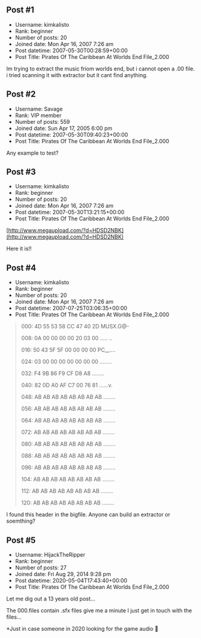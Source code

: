 ## Post #1
- Username: kimkalisto
- Rank: beginner
- Number of posts: 20
- Joined date: Mon Apr 16, 2007 7:26 am
- Post datetime: 2007-05-30T00:28:59+00:00
- Post Title: Pirates Of The Caribbean At Worlds End File_2.000

Im trying to extract the music friom worlds end, but i cannot open a .00 file. i tried scanning it with extractor but it cant find anything.
## Post #2
- Username: Savage
- Rank: VIP member
- Number of posts: 559
- Joined date: Sun Apr 17, 2005 6:00 pm
- Post datetime: 2007-05-30T09:40:23+00:00
- Post Title: Pirates Of The Caribbean At Worlds End File_2.000

Any example to test?
## Post #3
- Username: kimkalisto
- Rank: beginner
- Number of posts: 20
- Joined date: Mon Apr 16, 2007 7:26 am
- Post datetime: 2007-05-30T13:21:15+00:00
- Post Title: Pirates Of The Caribbean At Worlds End File_2.000

[http://www.megaupload.com/?d=HDSD2NBK](http://www.megaupload.com/?d=HDSD2NBK)

Here it is!!
## Post #4
- Username: kimkalisto
- Rank: beginner
- Number of posts: 20
- Joined date: Mon Apr 16, 2007 7:26 am
- Post datetime: 2007-07-25T03:06:35+00:00
- Post Title: Pirates Of The Caribbean At Worlds End File_2.000

> 000: 4D 55 53 58  CC 47 40 2D  MUSX.G@-
>
> 008: 0A 00 00 00  00 20 03 00  ..... ..
>
> 016: 50 43 5F 5F  00 00 00 00  PC__....
>
> 024: 03 00 00 00  00 00 00 00  ........
>
> 032: F4 9B 86 F9  CF  D8 A8  ........
>
> 040: 82 0D A0 AF  C7 00 76 81  ......v.
>
> 048: AB AB AB AB  AB AB AB AB  ........
>
> 056: AB AB AB AB  AB AB AB AB  ........
>
> 064: AB AB AB AB  AB AB AB AB  ........
>
> 072: AB AB AB AB  AB AB AB AB  ........
>
> 080: AB AB AB AB  AB AB AB AB  ........
>
> 088: AB AB AB AB  AB AB AB AB  ........
>
> 096: AB AB AB AB  AB AB AB AB  ........
>
> 104: AB AB AB AB  AB AB AB AB  ........
>
> 112: AB AB AB AB  AB AB AB AB  ........
>
> 120: AB AB AB AB  AB AB AB AB  ........

I found this header in the bigfile. Anyone can build an extractor or soemthing?
## Post #5
- Username: HijackTheRipper
- Rank: beginner
- Number of posts: 27
- Joined date: Fri Aug 29, 2014 9:28 pm
- Post datetime: 2020-05-04T17:43:40+00:00
- Post Title: Pirates Of The Caribbean At Worlds End File_2.000

Let me dig out a 13 years old post...

The 000.files contain .sfx files give me a minute I just get in touch with the files...

*Just in case someone in 2020 looking for the game audio  :ninja:
